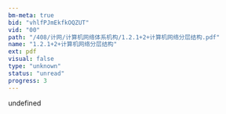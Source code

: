 ```yaml
---
bm-meta: true
bid: "vhlfPJmEkfkOQZUT"
vid: "00"
path: "/408/计网/计算机网络体系机构/1.2.1+2+计算机网络分层结构.pdf"
name: "1.2.1+2+计算机网络分层结构"
ext: pdf
visual: false
type: "unknown"
status: "unread"
progress: 3
---
```

undefined